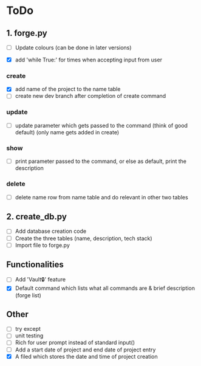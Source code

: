 # ToDo

## 1. forge.py

- [ ] Update colours (can be done in later versions)

- [x] add
'while True:'
for times when accepting input from user

### create

- [x] add name of the project to the name table
- [ ] create new dev branch after completion of create command

### update

- [ ] update parameter which gets passed to the command (think of good default) (only name gets added in create)

### show

- [ ] print parameter passed to the command, or else as default, print the description

### delete

- [ ] delete name row from name table and do relevant in other two tables

## 2. create_db.py

- [ ] Add database creation code
- [ ] Create the three tables (name, description, tech stack)
- [ ] Import file to forge.py

## Functionalities

- [ ] Add 'Vault🔒' feature
- [x] Default command which lists what all commands are & brief description (forge list)

## Other

- [ ] try except
- [ ] unit testing
- [ ] Rich for user prompt instead of standard input()
- [ ] Add a start date of project and end date of project entry
- [x] A filed which stores the date and time of project creation
